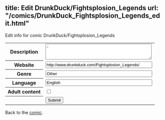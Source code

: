 title: Edit DrunkDuck/Fightsplosion_Legends
url: "/comics/DrunkDuck_Fightsplosion_Legends_edit.html"
---
Edit info for comic DrunkDuck/Fightsplosion_Legends

<form name="comic" action="http://gaepostmail.appspot.com/comic/" method="post">
<table class="comicinfo">
<tr>
<th>Description</th><td><textarea name="description" cols="40" rows="3">-</textarea></td>
</tr>
<tr>
<th>Website</th><td><input type="text" name="url" value="http://www.drunkduck.com/Fightsplosion_Legends/" size="40"/></td>
</tr>
<tr>
<th>Genre</th><td><input type="text" name="genre" value="Other" size="40"/></td>
</tr>
<tr>
<th>Language</th><td><input type="text" name="language" value="English" size="40"/></td>
</tr>
<tr>
<th>Adult content</th><td><input type="checkbox" name="adult" value="adult" /></td>
</tr>
<tr>
<th></th><td>
<input type="hidden" name="comic" value="DrunkDuck_Fightsplosion_Legends" />
<input type="submit" name="submit" value="Submit" />
</td>
</tr>
</table>
</form>

Back to the [comic](DrunkDuck_Fightsplosion_Legends.html).

